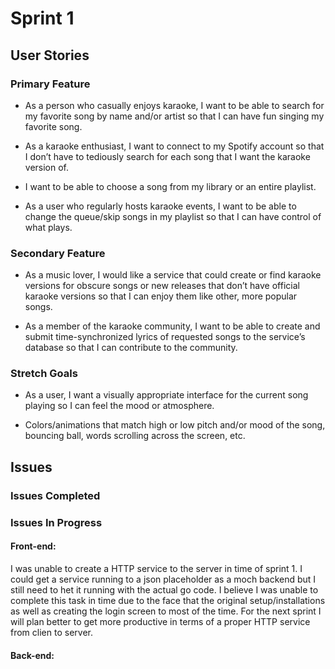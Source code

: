 # Sprint 1

## User Stories
### Primary Feature

- As a person who casually enjoys karaoke, I want to be able to search for my favorite song by name and/or artist so
  that I can have fun singing my favorite song.

- As a karaoke enthusiast, I want to connect to my Spotify account so that I don’t have to tediously search for each
  song that I want the karaoke version of.

- I want to be able to choose a song from my library or an entire playlist.

- As a user who regularly hosts karaoke events, I want to be able to change the queue/skip songs in my playlist so
  that I can have control of what plays.


### Secondary Feature

- As a music lover, I would like a service that could create or find karaoke versions for obscure songs or new releases
  that don’t have official karaoke versions so that I can enjoy them like other, more popular songs.

- As a member of the karaoke community, I want to be able to create and submit time-synchronized lyrics of requested
  songs to the service’s database so that I can contribute to the community.

### Stretch Goals

- As a user, I want a visually appropriate interface for the current song playing so I can feel the mood or atmosphere.

- Colors/animations that match high or low pitch and/or mood of the song, bouncing ball, words scrolling across the
  screen, etc.

## Issues

### Issues Completed

### Issues In Progress

#### Front-end: 

I was unable to create a HTTP service to the server in time of sprint 1. I could get a service running to a json placeholder as a moch backend but I still need to het it running with the actual go code. I believe I was unable to complete this task in time due to the face that the original setup/installations as well as creating the login screen to most of the time. For the next sprint I will plan better to get more productive in terms of a proper HTTP service from clien to server.

#### Back-end:
